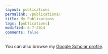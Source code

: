 ```yaml
---
layout: publications
permalink: /publications/
title: My Publications
tags: [publications]
modified: 8-7-2014
comments: false
---
```


You can also browse my <a href="http://scholar.google.es/citations?user=bG7pZHAAAAAJ" target="_blank">Google Scholar profile</a>.

